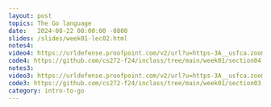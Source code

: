 ```yaml
---
layout: post
topics: The Go language
date:   2024-08-22 08:00:00 -0800
slides: /slides/week01-lec02.html
notes4: 
video4: https://urldefense.proofpoint.com/v2/url?u=https-3A__usfca.zoom.us_rec_share_MS6MXOtqCO4Zrj2FmHnkEH5iJ9Cf11l11Ui86UIINjJYrAsaX2s-5FLmiNm8XuYLFN.UwJJePWRenWYGIq8&d=DwMFAw&c=qgVugHHq3rzouXkEXdxBNQ&r=zUwZhCZ6veD8D3JcqbG6_FfQD7Zw7tIzhr-R0Vq7V0s&m=Df4ImZy9peulkxkM0kMmqbWMeERmJjSWJ5GJ-sZqj7iFjMxMMsVDL20tRkbeuLm9&s=oGO8h4Mz6ctsNX0H0ymt0lvpIo7CsiZ9D74C51VWoBg&e=
code4: https://github.com/cs272-f24/inclass/tree/main/week01/section04
notes3:
video3: https://urldefense.proofpoint.com/v2/url?u=https-3A__usfca.zoom.us_rec_share_-2DY5-5FsFPIqFhBlb0zrFH7cWDXMA1NNya9-2DWls1-2DijhTMLQWXzyoPTfJ2EdpjPAm5v.Mn-5FEw3F-2DtG-5FgHKh5&d=DwMFAw&c=qgVugHHq3rzouXkEXdxBNQ&r=pWdb0PpdrgbA8UziBLv0cLIW3gZNVZarim7OULHTsTQ&m=wqu4vbZxFjOYkd17mB6E4Me4UFYuopLVFspnyj7XVA-FZucVIOdymE1CiA2TqVzQ&s=pKrKWK0F8pRw3ERAOUcvq6B0C-vaZco8k0Qz2tWRk6s&e=
code3: https://github.com/cs272-f24/inclass/tree/main/week01/section03
category: intro-to-go
---
```

